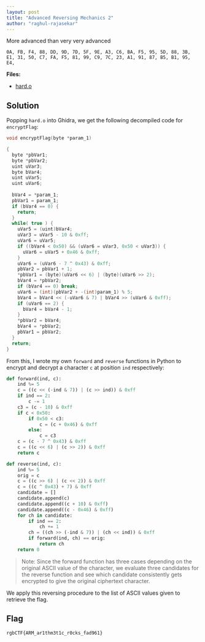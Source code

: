 ```yaml
---
layout: post
title: "Advanced Reversing Mechanics 2"
author: "raghul-rajasekar"
---
```

More advanced than very very advanced  

`0A, FB, F4, 88, DD, 9D, 7D, 5F, 9E, A3, C6, BA, F5, 95, 5D, 88, 3B, E1, 31, 50, C7, FA, F5, 81, 99, C9, 7C, 23, A1, 91, 87, B5, B1, 95, E4,`

**Files:**
- [hard.o]({{site.baseurl}}/assets/Advanced-Reversing-Mechanics-2/hard.o)

## Solution

Popping `hard.o` into Ghidra, we get the following decompiled code for `encryptFlag`:
```C
void encryptFlag(byte *param_1)

{
  byte *pbVar1;
  byte *pbVar2;
  uint uVar3;
  byte bVar4;
  uint uVar5;
  uint uVar6;
  
  bVar4 = *param_1;
  pbVar1 = param_1;
  if (bVar4 == 0) {
    return;
  }
  while( true ) {
    uVar5 = (uint)bVar4;
    uVar3 = uVar5 - 10 & 0xff;
    uVar6 = uVar5;
    if ((bVar4 < 0x50) && (uVar6 = uVar3, 0x50 < uVar3)) {
      uVar6 = uVar5 + 0x46 & 0xff;
    }
    uVar6 = (uVar6 - 7 ^ 0x43) & 0xff;
    pbVar2 = pbVar1 + 1;
    *pbVar1 = (byte)(uVar6 << 6) | (byte)(uVar6 >> 2);
    bVar4 = *pbVar2;
    if (bVar4 == 0) break;
    uVar6 = (int)(pbVar2 + -(int)param_1) % 5;
    bVar4 = bVar4 << (-uVar6 & 7) | bVar4 >> (uVar6 & 0xff);
    if (uVar6 == 2) {
      bVar4 = bVar4 - 1;
    }
    *pbVar2 = bVar4;
    bVar4 = *pbVar2;
    pbVar1 = pbVar2;
  }
  return;
}
```

From this, I wrote my own `forward` and `reverse` functions in Python to encrypt and decrypt a character `c` at position `ind` respectively:
```python
def forward(ind, c): 
    ind %= 5 
    c = ((c << (-ind & 7)) | (c >> ind)) & 0xff 
    if ind == 2: 
        c -= 1 
    c3 = (c - 10) & 0xff 
    if c < 0x50: 
        if 0x50 < c3: 
            c = (c + 0x46) & 0xff 
        else: 
            c = c3 
    c = (c - 7 ^ 0x43) & 0xff 
    c = ((c << 6) | (c >> 2)) & 0xff 
    return c

def reverse(ind, c): 
    ind %= 5 
    orig = c 
    c = ((c >> 6) | (c << 2)) & 0xff 
    c = ((c ^ 0x43) + 7) & 0xff 
    candidate = [] 
    candidate.append(c) 
    candidate.append((c + 10) & 0xff) 
    candidate.append((c - 0x46) & 0xff) 
    for ch in candidate: 
        if ind == 2: 
            ch += 1 
        ch = ((ch >> (-ind & 7)) | (ch << ind)) & 0xff 
        if forward(ind, ch) == orig: 
            return ch 
    return 0 
```
> Note: Since the forward function has three cases depending on the original ASCII value of the character, we evaluate three candidates for the reverse function and see which candidate consistently gets encrypted to give the original ciphertext character.

We apply this reversing procedure to the list of ASCII values given to retrieve the flag.

## Flag

```
rgbCTF{ARM_ar1thm3t1c_r0cks_fad961}
```
